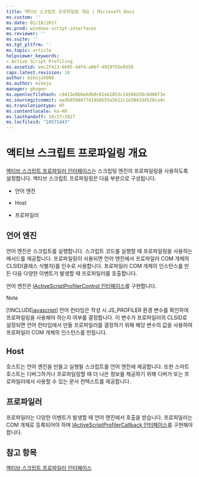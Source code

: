 ```yaml
---
title: 액티브 스크립트 프로파일링 개요 | Microsoft Docs
ms.custom: ''
ms.date: 01/18/2017
ms.prod: windows-script-interfaces
ms.reviewer: ''
ms.suite: ''
ms.tgt_pltfrm: ''
ms.topic: article
helpviewer_keywords:
- Active Script Profiling
ms.assetid: eec2f413-6605-4df4-a86f-4919755e9358
caps.latest.revision: 10
author: mikejo5000
ms.author: mikejo
manager: ghogen
ms.openlocfilehash: c9413e8b6e6db0c81eb1853c24506d20c8d06f3e
ms.sourcegitcommit: aadb9588877418b8b55a5612c1d3842d4520ca4c
ms.translationtype: HT
ms.contentlocale: ko-KR
ms.lasthandoff: 10/27/2017
ms.locfileid: "24571443"
---
```

# <a name="active-script-profiling-overview"></a>액티브 스크립트 프로파일링 개요
[액티브 스크립트 프로파일러 인터페이스](../winscript/reference/active-script-profiler-interfaces.md)는 스크립팅 엔진의 프로파일링을 사용하도록 설정합니다. 액티브 스크립트 프로파일링은 다음 부분으로 구성됩니다.  
  
-   언어 엔진  
  
-   Host  
  
-   프로파일러  
  
## <a name="language-engine"></a>언어 엔진  
 언어 엔진은 스크립트를 실행합니다. 스크립트 코드를 실행할 때 프로파일링을 사용하는 메서드를 제공합니다. 프로파일링이 사용되면 언어 엔진에서 프로파일러 COM 개체의 CLSID(클래스 식별자)를 인수로 사용합니다. 프로파일러 COM 개체의 인스턴스를 만든 다음 다양한 이벤트가 발생할 때 프로파일러를 호출합니다.  
  
 언어 엔진은 [IActiveScriptProfilerControl 인터페이스](../winscript/reference/iactivescriptprofilercontrol-interface.md)를 구현합니다.  
  
> [!NOTE]
>  [!INCLUDE[javascript](../javascript/includes/javascript-md.md)] 언어 런타임은 작성 시 JS_PROFILER 환경 변수를 확인하여 프로파일링을 사용해야 하는지 여부를 결정합니다. 이 변수가 프로파일러의 CLSID로 설정되면 언어 런타임에서 만들 프로파일러를 결정하기 위해 해당 변수의 값을 사용하여 프로파일러 COM 개체의 인스턴스를 만듭니다.  
  
## <a name="host"></a>Host  
 호스트는 언어 엔진을 만들고 실행될 스크립트를 언어 엔진에 제공합니다. 또한 스마트 호스트는 디버그하거나 프로파일링할 때 더 나은 정보를 제공하기 위해 디버거 또는 프로파일러에서 사용할 수 있는 문서 컨텍스트를 제공합니다.  
  
## <a name="profiler"></a>프로파일러  
 프로파일러는 다양한 이벤트가 발생할 때 언어 엔진에서 호출을 받습니다. 프로파일러는 COM 개체로 등록되어야 하며 [IActiveScriptProfilerCallback 인터페이스](../winscript/reference/iactivescriptprofilercallback-interface.md)를 구현해야 합니다.  
  
## <a name="see-also"></a>참고 항목  
 [액티브 스크립트 프로파일러 인터페이스](../winscript/reference/active-script-profiler-interfaces.md)